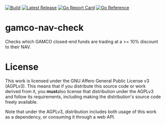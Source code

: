 [![Build](https://github.com/jidicula/gamco-nav-check/actions/workflows/build.yml/badge.svg)](https://github.com/jidicula/gamco-nav-check/actions/workflows/build.yml) [![Latest Release](https://github.com/jidicula/gamco-nav-check/actions/workflows/release-draft.yml/badge.svg)](https://github.com/jidicula/gamco-nav-check/actions/workflows/release-draft.yml) [![Go Report Card](https://goreportcard.com/badge/github.com/jidicula/gamco-nav-check)](https://goreportcard.com/report/github.com/jidicula/gamco-nav-check) [![Go Reference](https://pkg.go.dev/badge/github.com/jidicula/gamco-nav-check.svg)](https://pkg.go.dev/github.com/jidicula/gamco-nav-check)

# gamco-nav-check

Checks which GAMCO closed-end funds are trading at a >= 10% discount to their NAV.

# License

This work is licensed under the GNU Affero General Public License v3 (AGPLv3). This means that if you distribute this source code or work derived from it, you **must**also license that distribution under the AGPLv3 and follow its requirements, including making the distribution's source code freely available.

Note that under the AGPLv3, distribution includes both usage of this work as a dependency, or consuming it through a web API.
